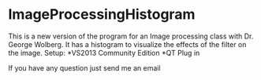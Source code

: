 # ImageProcessingHistogram
This is a new version of the program for an Image processing class with Dr. George Wolberg. It has a histogram to visualize the effects of the filter on the image.
Setup:
*VS2013 Community Edition
*QT Plug in

If you have any question just send me an email
